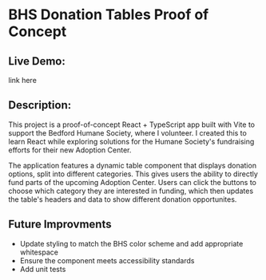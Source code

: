 # BHS Donation Tables Proof of Concept

## Live Demo:
link here

## Description:
This project is a proof-of-concept React + TypeScript app built with Vite to support the Bedford Humane Society, where I volunteer. I created this to learn React while exploring solutions for the Humane Society's fundraising efforts for their new Adoption Center. 

The application features a dynamic table component that displays donation options, split into different categories. This gives users the ability to directly fund parts of the upcoming Adoption Center. Users can click the buttons to choose which category they are interested in funding, which then updates the table's headers and data to show different donation opportunites. 

## Future Improvments
- Update styling to match the BHS color scheme and add appropriate whitespace
- Ensure the component meets accessibility standards 
- Add unit tests 

